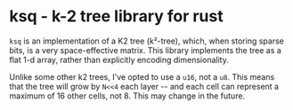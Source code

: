 # ksq - k-2 tree library for rust

`ksq` is an implementation of a K2 tree (k²-tree), which, when storing sparse
bits, is a very space-effective matrix. This library implements the tree as a
flat 1-d array, rather than explicitly encoding dimensionality.

Unlike some other k2 trees, I've opted to use a `u16`, not a `u8`. This means
that the tree will grow by `N<<4` each layer -- and each cell can represent a
maximum of 16 other cells, not 8. This may change in the future.
